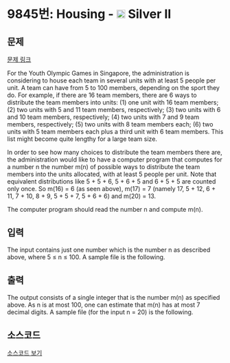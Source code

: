# 9845번: Housing - <img src="https://static.solved.ac/tier_small/9.svg" style="height:20px" /> Silver II

<!-- performance -->

<!-- 문제 제출 후 깃허브에 푸시를 했을 때 제출한 코드의 성능이 입력될 공간입니다.-->

<!-- end -->

## 문제

[문제 링크](https://boj.kr/9845)


<p>For the Youth Olympic Games in Singapore, the administration is considering to house each team in several units with at least 5 people per unit. A team can have from 5 to 100 members, depending on the sport they do. For example, if there are 16 team members, there are 6 ways to distribute the team members into units: (1) one unit with 16 team members; (2) two units with 5 and 11 team members, respectively; (3) two units with 6 and 10 team members, respectively; (4) two units with 7 and 9 team members, respectively; (5) two units with 8 team members each; (6) two units with 5 team members each plus a third unit with 6 team members. This list might become quite lengthy for a large team size.</p>

<p>In order to see how many choices to distribute the team members there are, the administration would like to have a computer program that computes for a number n the number m(n) of possible ways to distribute the team members into the units allocated, with at least 5 people per unit. Note that equivalent distributions like 5 + 5 + 6, 5 + 6 + 5 and 6 + 5 + 5 are counted only once. So m(16) = 6 (as seen above), m(17) = 7 (namely 17, 5 + 12, 6 + 11, 7 + 10, 8 + 9, 5 + 5 + 7, 5 + 6 + 6) and m(20) = 13.</p>

<p>The computer program should read the number n and compute m(n).</p>



## 입력


<p>The input contains just one number which is the number n as described above, where 5 ≤ n ≤ 100. A sample file is the following.</p>



## 출력


<p>The output consists of a single integer that is the number m(n) as specified above. As n is at most 100, one can estimate that m(n) has at most 7 decimal digits. A sample file (for the input n = 20) is the following.</p>



## 소스코드

[소스코드 보기](Housing.cpp)